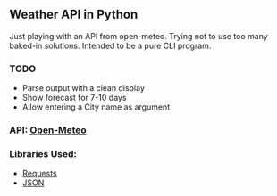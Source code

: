 ## Weather API in Python

Just playing with an API from open-meteo. Trying not to use too many baked-in solutions. Intended to be a pure CLI program.

### TODO
- Parse output with a clean display
- Show forecast for 7-10 days
- Allow entering a City name as argument

### API: [Open-Meteo](https://open-meteo.com/en/docs#api_form)

### Libraries Used:
- [Requests](https://pypi.org/project/requests/)
- [JSON](https://docs.python.org/3/library/json.html)